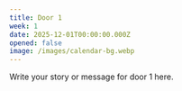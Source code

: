 ```yaml
---
title: Door 1
week: 1
date: 2025-12-01T00:00:00.000Z
opened: false
image: /images/calendar-bg.webp
---
```


Write your story or message for door 1 here.
